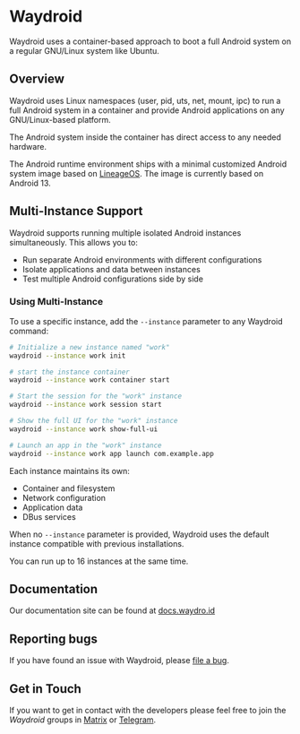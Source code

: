 # Waydroid

Waydroid uses a container-based approach to boot a full Android system on a
regular GNU/Linux system like Ubuntu.

## Overview

Waydroid uses Linux namespaces (user, pid, uts, net, mount, ipc) to run a
full Android system in a container and provide Android applications on
any GNU/Linux-based platform.

The Android system inside the container has direct access to any needed hardware.

The Android runtime environment ships with a minimal customized Android system
image based on [LineageOS](https://lineageos.org/). The image is currently based
on Android 13.

## Multi-Instance Support

Waydroid supports running multiple isolated Android instances simultaneously. This allows you to:
- Run separate Android environments with different configurations
- Isolate applications and data between instances
- Test multiple Android configurations side by side

### Using Multi-Instance

To use a specific instance, add the `--instance` parameter to any Waydroid command:

```bash
# Initialize a new instance named "work"
waydroid --instance work init

# start the instance container
waydroid --instance work container start

# Start the session for the "work" instance
waydroid --instance work session start

# Show the full UI for the "work" instance
waydroid --instance work show-full-ui

# Launch an app in the "work" instance
waydroid --instance work app launch com.example.app
```

Each instance maintains its own:
- Container and filesystem
- Network configuration
- Application data
- DBus services

When no `--instance` parameter is provided, Waydroid uses the default instance compatible with previous installations.

You can run up to 16 instances at the same time.

## Documentation

Our documentation site can be found at [docs.waydro.id](https://docs.waydro.id)

## Reporting bugs

If you have found an issue with Waydroid, please [file a bug](https://github.com/Waydroid/waydroid/issues/new/choose).

## Get in Touch

If you want to get in contact with the developers please feel free to join the
*Waydroid* groups in [Matrix](https://matrix.to/#/#waydroid:matrix.org) or [Telegram](https://t.me/WayDroid).
